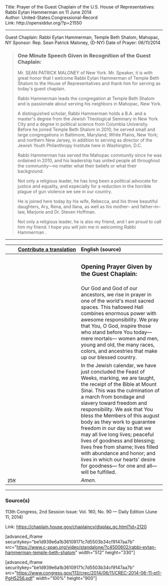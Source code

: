 <html>
<head></head>
<body>
Title: Prayer of the Guest Chaplain of the U.S. House of Representatives: Rabbi Eytan Hammerman on 11 June 2014<br />
Author: United-States.Congressional-Record<br />
Link: http://opensiddur.org/?p=21550
<p />
<hr />

Guest Chaplain: Rabbi Eytan Hammerman, Temple Beth Shalom, Mahopac, NY
Sponsor: Rep. Sean Patrick Maloney, (D-NY)
Date of Prayer: 06/11/2014

<blockquote>
<h3>One Minute Speech Given in Recognition of the Guest Chaplain:</h3>
Mr. SEAN PATRICK MALONEY of New York. Mr. Speaker, it is with great honor that I welcome Rabbi Eytan Hammerman of Temple Beth Shalom to the House of Representatives and thank him for serving as today's guest chaplain.

Rabbi Hammerman leads the congregation at Temple Beth Shalom and is passionate about serving his neighbors in Mahopac, New York.

A distinguished scholar, Rabbi Hammerman holds a B.A. and a master's degree from the Jewish Theological Seminary in New York City and a degree in political science from Columbia University. Before he joined Temple Beth Shalom in 2010, he served small and large congregations in Baltimore, Maryland; White Plains, New York; and northern New Jersey, in addition to serving as director of the Jewish Youth Philanthropy Institute here in Washington, D.C.

Rabbi Hammerman has served the Mahopac community since he was ordained in 2010, and his leadership has united people all throughout the community––no matter what their beliefs or what their background.

Not only a religious leader, he has long been a political advocate for justice and equality, and especially for a reduction in the horrible plague of gun violence we see in our country.

He is joined here today by his wife, Rebecca, and his three beautiful daughters, Ary, Rena, and Ilana, as well as his mother– and father–in–law, Marjorie and Dr. Steven Hoffman.

Not only a religious leader, he is also my friend, and I am proud to call him my friend. I hope you will join me in welcoming Rabbi Hammerman .
</blockquote>

<hr />

<table style="margin-left: auto;margin-right: auto;" class="draggable">
<thead><tr><th id="x" style="text-align: right;"><a href="/contributing/upload/">Contribute a translation</a></th><th style="text-align: left;">English (source)</th></tr></thead>
<tbody>
<tr><td style="vertical-align:top;" width="46%">
<div class="liturgy"><span lang="he">

</span></div></td>
 
<td style="vertical-align:top;" width="53%">
<div class="english">
<h3>Opening Prayer Given by the Guest Chaplain:</h3>
</div></td></tr>


<tr><td style="vertical-align:top;" width="46%">
<div class="liturgy"><span lang="he">

</span></div></td>
 
<td style="vertical-align:top;" width="53%">
<div class="english">
Our God and God of our ancestors, 
we rise in prayer 
in one of the world's most sacred spaces. 
This hallowed Hall 
combines enormous power 
with awesome responsibility. 
We pray that You, O God, 
inspire those who stand before You today––
mere mortals––
women and men, 
young and old, 
the many races, colors, and ancestries 
that make up our blessed country.
</div></td></tr>


<tr><td style="vertical-align:top;" width="46%">
<div class="liturgy"><span lang="he">

</span></div></td>
 
<td style="vertical-align:top;" width="53%">
<div class="english">
In the Jewish calendar, 
we have just concluded the Feast of Weeks, 
marking, we are taught, 
the receipt of the Bible at Mount Sinai. 
This was the culmination of a march 
from bondage and slavery 
toward freedom and responsibility. 
We ask that You bless the Members of this august body 
as they work to guarantee freedom in our day 
so that we may all live long lives; 
peaceful lives of goodness and blessing; 
lives free from shame; 
lives filled with abundance and honor; 
and lives in which our hearts' desire for goodness––
for one and all––
will be fulfilled.
</div></td></tr>


<tr><td style="vertical-align:top;" width="46%">
<div class="liturgy"><span lang="he">
אָמֵן׃
</span></div></td>
 
<td style="vertical-align:top;" width="53%">
<div class="english">
<em>Amen.</em>
</div></td></tr>
</tbody></table>

<hr />

<h3>Source(s)</h3>

113th Congress, 2nd Session
Issue: Vol. 160, No. 90 — Daily Edition (June 11, 2014)

Link: <a href="https://chaplain.house.gov/chaplaincy/display_gc.html?id=2120">https://chaplain.house.gov/chaplaincy/display_gc.html?id=2120</a>

[advanced_iframe securitykey="be1d939e6a1b36109171c7d5503b34cf9147aa7b" src="https://www.c-span.org/video/standalone/?c4500602/rabbi-eytan-hammerman-temple-beth-shalom" width="512" height="330"]

[advanced_iframe securitykey="be1d939e6a1b36109171c7d5503b34cf9147aa7b" src="https://www.congress.gov/113/crec/2014/06/11/CREC-2014-06-11-pt1-PgH5256.pdf" width="100%" height="900"]
</body>
</html>